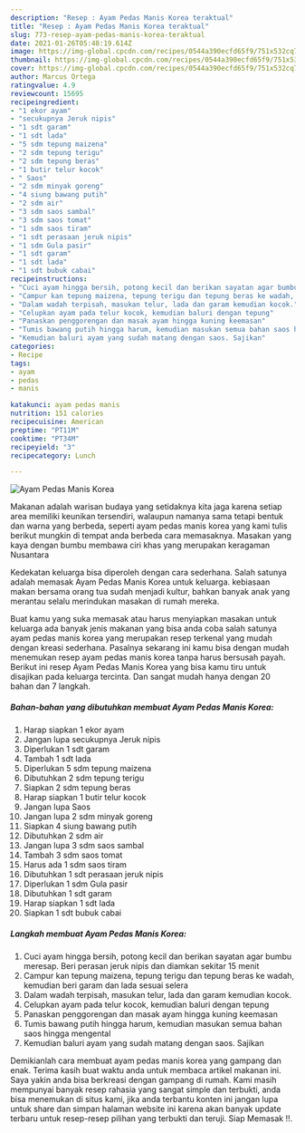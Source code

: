 ```yaml
---
description: "Resep : Ayam Pedas Manis Korea teraktual"
title: "Resep : Ayam Pedas Manis Korea teraktual"
slug: 773-resep-ayam-pedas-manis-korea-teraktual
date: 2021-01-26T05:48:19.614Z
image: https://img-global.cpcdn.com/recipes/0544a390ecfd65f9/751x532cq70/ayam-pedas-manis-korea-foto-resep-utama.jpg
thumbnail: https://img-global.cpcdn.com/recipes/0544a390ecfd65f9/751x532cq70/ayam-pedas-manis-korea-foto-resep-utama.jpg
cover: https://img-global.cpcdn.com/recipes/0544a390ecfd65f9/751x532cq70/ayam-pedas-manis-korea-foto-resep-utama.jpg
author: Marcus Ortega
ratingvalue: 4.9
reviewcount: 15695
recipeingredient:
- "1 ekor ayam"
- "secukupnya Jeruk nipis"
- "1 sdt garam"
- "1 sdt lada"
- "5 sdm tepung maizena"
- "2 sdm tepung terigu"
- "2 sdm tepung beras"
- "1 butir telur kocok"
- " Saos"
- "2 sdm minyak goreng"
- "4 siung bawang putih"
- "2 sdm air"
- "3 sdm saos sambal"
- "3 sdm saos tomat"
- "1 sdm saos tiram"
- "1 sdt perasaan jeruk nipis"
- "1 sdm Gula pasir"
- "1 sdt garam"
- "1 sdt lada"
- "1 sdt bubuk cabai"
recipeinstructions:
- "Cuci ayam hingga bersih, potong kecil dan berikan sayatan agar bumbu meresap. Beri perasan jeruk nipis dan diamkan sekitar 15 menit"
- "Campur kan tepung maizena, tepung terigu dan tepung beras ke wadah, kemudian beri garam dan lada sesuai selera"
- "Dalam wadah terpisah, masukan telur, lada dan garam kemudian kocok."
- "Celupkan ayam pada telur kocok, kemudian baluri dengan tepung"
- "Panaskan penggorengan dan masak ayam hingga kuning keemasan"
- "Tumis bawang putih hingga harum, kemudian masukan semua bahan saos hingga mengental"
- "Kemudian baluri ayam yang sudah matang dengan saos. Sajikan"
categories:
- Recipe
tags:
- ayam
- pedas
- manis

katakunci: ayam pedas manis 
nutrition: 151 calories
recipecuisine: American
preptime: "PT11M"
cooktime: "PT34M"
recipeyield: "3"
recipecategory: Lunch

---
```



![Ayam Pedas Manis Korea](https://img-global.cpcdn.com/recipes/0544a390ecfd65f9/751x532cq70/ayam-pedas-manis-korea-foto-resep-utama.jpg)

Makanan adalah warisan budaya yang setidaknya kita jaga karena setiap area memiliki keunikan tersendiri, walaupun namanya sama tetapi bentuk dan warna yang berbeda, seperti ayam pedas manis korea yang kami tulis berikut mungkin di tempat anda berbeda cara memasaknya. Masakan yang kaya dengan bumbu membawa ciri khas yang merupakan keragaman Nusantara



Kedekatan keluarga bisa diperoleh dengan cara sederhana. Salah satunya adalah memasak Ayam Pedas Manis Korea untuk keluarga. kebiasaan makan bersama orang tua sudah menjadi kultur, bahkan banyak anak yang merantau selalu merindukan masakan di rumah mereka.

Buat kamu yang suka memasak atau harus menyiapkan masakan untuk keluarga ada banyak jenis makanan yang bisa anda coba salah satunya ayam pedas manis korea yang merupakan resep terkenal yang mudah dengan kreasi sederhana. Pasalnya sekarang ini kamu bisa dengan mudah menemukan resep ayam pedas manis korea tanpa harus bersusah payah.
Berikut ini resep Ayam Pedas Manis Korea yang bisa kamu tiru untuk disajikan pada keluarga tercinta. Dan sangat mudah hanya dengan 20 bahan dan 7 langkah.


<!--inarticleads1-->

##### Bahan-bahan yang dibutuhkan membuat Ayam Pedas Manis Korea:

1. Harap siapkan 1 ekor ayam
1. Jangan lupa secukupnya Jeruk nipis
1. Diperlukan 1 sdt garam
1. Tambah 1 sdt lada
1. Diperlukan 5 sdm tepung maizena
1. Dibutuhkan 2 sdm tepung terigu
1. Siapkan 2 sdm tepung beras
1. Harap siapkan 1 butir telur kocok
1. Jangan lupa  Saos
1. Jangan lupa 2 sdm minyak goreng
1. Siapkan 4 siung bawang putih
1. Dibutuhkan 2 sdm air
1. Jangan lupa 3 sdm saos sambal
1. Tambah 3 sdm saos tomat
1. Harus ada 1 sdm saos tiram
1. Dibutuhkan 1 sdt perasaan jeruk nipis
1. Diperlukan 1 sdm Gula pasir
1. Dibutuhkan 1 sdt garam
1. Harap siapkan 1 sdt lada
1. Siapkan 1 sdt bubuk cabai




<!--inarticleads2-->

##### Langkah membuat  Ayam Pedas Manis Korea:

1. Cuci ayam hingga bersih, potong kecil dan berikan sayatan agar bumbu meresap. Beri perasan jeruk nipis dan diamkan sekitar 15 menit
1. Campur kan tepung maizena, tepung terigu dan tepung beras ke wadah, kemudian beri garam dan lada sesuai selera
1. Dalam wadah terpisah, masukan telur, lada dan garam kemudian kocok.
1. Celupkan ayam pada telur kocok, kemudian baluri dengan tepung
1. Panaskan penggorengan dan masak ayam hingga kuning keemasan
1. Tumis bawang putih hingga harum, kemudian masukan semua bahan saos hingga mengental
1. Kemudian baluri ayam yang sudah matang dengan saos. Sajikan




Demikianlah cara membuat ayam pedas manis korea yang gampang dan enak. Terima kasih buat waktu anda untuk membaca artikel makanan ini. Saya yakin anda bisa berkreasi dengan gampang di rumah. Kami masih mempunyai banyak resep rahasia yang sangat simple dan terbukti, anda bisa menemukan di situs kami, jika anda terbantu konten ini jangan lupa untuk share dan simpan halaman website ini karena akan banyak update terbaru untuk resep-resep pilihan yang terbukti dan teruji. Siap Memasak !!. 
